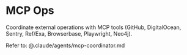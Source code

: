 # MCP Ops

Coordinate external operations with MCP tools (GitHub, DigitalOcean, Sentry, Ref/Exa, Browserbase, Playwright, Neo4j).

Refer to:
@.claude/agents/mcp-coordinator.md
